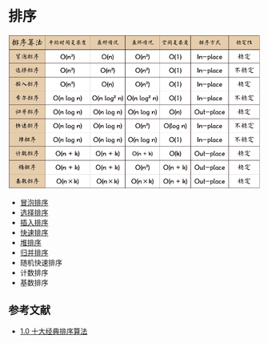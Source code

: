 # 排序

![sort.png](./sort.png)

- [冒泡排序](https://www.runoob.com/w3cnote/bubble-sort.html)
- [选择排序](https://www.runoob.com/data-structures/insertion-sort.html)
- [插入排序](https://www.runoob.com/w3cnote/insertion-sort.html)
- [快速排序](https://www.runoob.com/w3cnote/quick-sort-2.html)
- [堆排序](https://www.runoob.com/w3cnote/heap-sort.html)
- [归并排序](https://www.runoob.com/w3cnote/merge-sort.html)
- 随机快速排序
- 计数排序
- 基数排序

## 参考文献

- [1.0 十大经典排序算法](https://www.runoob.com/w3cnote/ten-sorting-algorithm.html)
